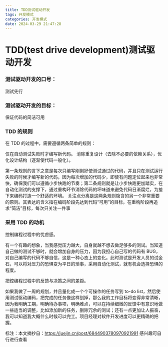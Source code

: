 ```yaml
---
title: TDD测试驱动开发
tags: 开发模式
categories: 开发模式
date: 2024-03-29 21:47:28
---
```

# TDD(test drive development)测试驱动开发
### 测试驱动开发的口号：
测试先行
### 测试驱动开发的目标：
保证代码的简洁可用
### TDD 的规则
在 TDD 的过程中，需要遵循两条简单的规则：

仅在自动测试失败时才编写新代码。
消除重复设计（去除不必要的依赖关系），优化设计结构（逐渐使代码一般化）。

第一条规则的言下之意是每次只编写刚刚好使测试通过的代码，并且只在测试运行失败的时候才编写新的代码，因为每次增加的代码少，即使有问题定位起来也非常快，确保我们可以遵循小步快跑的节奏；第二条规则就是让小步快跑更加踏实，在自动化测试的支撑下，通过重构环节消除代码的坏味道来避免代码日渐腐烂，为接下来编码打造一个舒适的环境。
关注点分离是这两条规则隐含的另一个非常重要的原则。其表达的含义指在编码阶段先达到代码“可用”的目标，在重构阶段再追求“简洁”目标，每次只关注一件事
### 采用 TDD 的动机

控制编程过程中的忧虑感。

有一个有趣的想象，当我感觉压力越大，自身就越不想去做足够多的测试。当知道自己做的测试不够时，就会增加自身的压力，因为我担心自己写的代码有 BUG，对自己编写的代码不够自信，这是一种心态上的变化。此时测试是开发人员的试金石，可以将对压力的恐惧变为平日的琐事，采用自动化测试，就有机会选择恐惧的程度。

把控编程过程中的反馈与决策之间的差距。

如果我做了一周的规划，并且量化成一个个可操作的任务写到 to-do list，然后使用测试驱动编码，把完成的任务像这样划掉，那么我的工作目标将变得非常清晰，因为我明确工期，明确待办事项，明确难点，可以在持续细微的反馈中有意识地做一些适当的调整，比如添加新的任务，删除冗余的测试；还有一点更加让人振奋，我可以知道我大概什么时候可以完工。项目经理对软件开发进度可以更精确的把握。

标注：本文摘抄自：https://juejin.cn/post/6844903780970921991
感兴趣可自行进行查看
